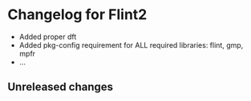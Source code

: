 # Changelog for Flint2

- Added proper dft
- Added pkg-config requirement for ALL required libraries: flint, gmp, mpfr 
- ...

## Unreleased changes
